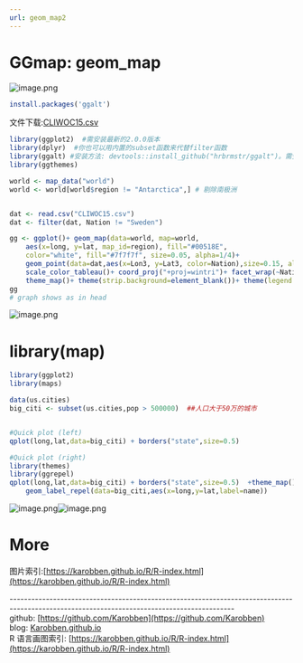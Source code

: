 ```yaml
---
url: geom_map2
---
```


# GGmap: geom_map

![image.png](https://cdn.nlark.com/yuque/0/2020/png/691897/1579786627467-be905073-1422-4905-a312-f8a4108449a9.png#align=left&display=inline&height=530&name=image.png&originHeight=696&originWidth=979&size=258040&status=done&style=none&width=746)

```r
install.packages('ggalt')  
```

文件下载:[CLIWOC15.csv](https://raw.githubusercontent.com/ljtyduyu/DataWarehouse/master/File/CLIWOC15.csv)

```r
library(ggplot2)  #需安装最新的2.0.0版本
library(dplyr)  #你也可以用内置的subset函数来代替filter函数
library(ggalt) #安装方法: devtools::install_github("hrbrmstr/ggalt")。需安装加载devtools包
library(ggthemes)

world <- map_data("world")
world <- world[world$region != "Antarctica",] # 剔除南极洲


dat <- read.csv("CLIWOC15.csv")
dat <- filter(dat, Nation != "Sweden")

gg <- ggplot()+ geom_map(data=world, map=world,
	aes(x=long, y=lat, map_id=region), fill="#00518E",
	color="white", fill="#7f7f7f", size=0.05, alpha=1/4)+
	geom_point(data=dat,aes(x=Lon3, y=Lat3, color=Nation),size=0.15, alpha=1/100)+
	scale_color_tableau()+ coord_proj("+proj=wintri")+ facet_wrap(~Nation)+
	theme_map()+ theme(strip.background=element_blank())+ theme(legend.position="none")
gg
# graph shows as in head
```

![image.png](https://cdn.nlark.com/yuque/0/2020/png/691897/1579786619592-4124512b-2264-411b-b4dd-0ff47f4bf536.png#align=left&display=inline&height=696&name=image.png&originHeight=696&originWidth=979&size=258040&status=done&style=none&width=979)

<a name="b0FAh"></a>
# library(map)

```r
library(ggplot2)
library(maps)

data(us.cities)
big_citi <- subset(us.cities,pop > 500000)  ##人口大于50万的城市


#Quick plot (left)
qplot(long,lat,data=big_citi) + borders("state",size=0.5)

#Quick plot (right)
library(themes)
library(ggrepel)
qplot(long,lat,data=big_citi) + borders("state",size=0.5)  +theme_map()+
	geom_label_repel(data=big_citi,aes(x=long,y=lat,label=name))
```
![image.png](https://cdn.nlark.com/yuque/0/2020/png/691897/1579879615029-4b3dd184-7177-40e8-974d-702fe5ccc5b0.png#align=left&display=inline&height=240&name=image.png&originHeight=405&originWidth=586&size=57663&status=done&style=none&width=347)![image.png](https://cdn.nlark.com/yuque/0/2020/png/691897/1579785807568-59258b75-0aca-410b-8228-916dc6ac8659.png#align=left&display=inline&height=240&name=image.png&originHeight=346&originWidth=562&size=82851&status=done&style=none&width=390)


<a name="FG8Ad"></a>
# More
图片索引:[https://karobben.github.io/R/R-index.html](https://karobben.github.io/R/R-index.html)




--------------------------------------------------------------------------------------------------------------------------------------------<br />github: [https://github.com/Karobben](https://github.com/Karobben)<br />blog: [Karobben.github.io](http://Karobben.github.io)<br />R 语言画图索引: [https://karobben.github.io/R/R-index.html](https://karobben.github.io/R/R-index.html)
